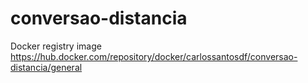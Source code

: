 # conversao-distancia

Docker registry image
<https://hub.docker.com/repository/docker/carlossantosdf/conversao-distancia/general>
